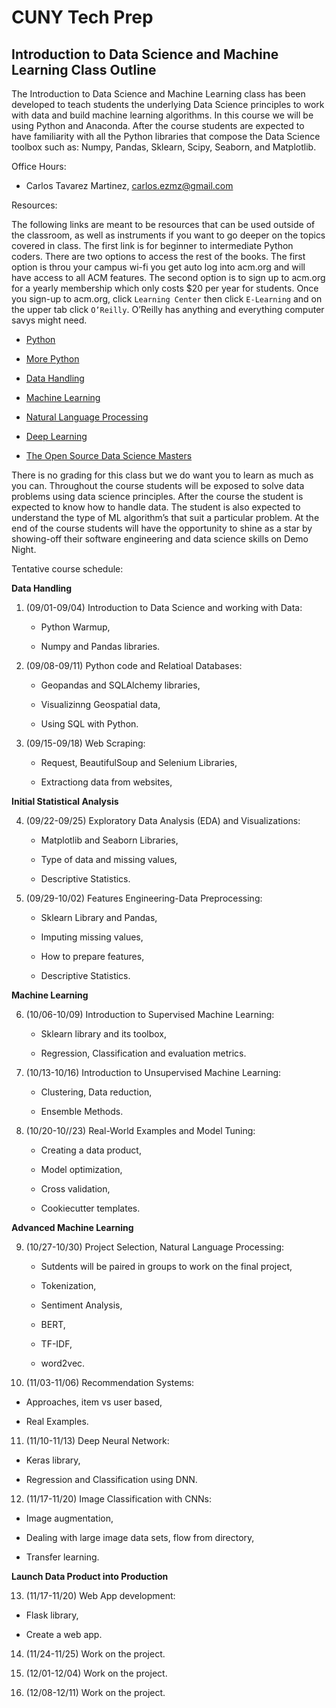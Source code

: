 # **CUNY Tech Prep**

## **Introduction to Data Science and Machine Learning Class Outline**

The Introduction to Data Science and Machine Learning class has been developed to teach students the underlying Data Science principles to work with data and build machine learning algorithms. In this course we will be using Python and Anaconda. After the course students are expected to have familiarity with all the Python libraries that compose the Data Science toolbox such as: Numpy, Pandas, Sklearn, Scipy, Seaborn, and Matplotlib.

Office Hours:

   * Carlos Tavarez Martinez, carlos.ezmz@gmail.com

Resources:

The following links are meant to be resources that can be used outside of the classroom, as well as instruments if you want to go deeper on the topics covered in class. The first link is for beginner to intermediate Python coders. There are two options to access the rest of the books. The first option is throu your campus wi-fi you get auto log into acm.org and will have access to all ACM features. The second option is to sign up to acm.org for a yearly membership which only costs $20 per year for students. Once you sign-up to acm.org, click `Learning Center` then click `E-Learning` and on the upper tab click `O’Reilly`. O’Reilly has anything and everything computer savys might need.

   * [Python](https://www.py4e.com/)

   * [More Python](https://learning.oreilly.com/library/view/python-automation-cookbook/9781789133806/)

   * [Data Handling](https://learning.oreilly.com/library/view/data-wrangling-with/9781789800111/)

   * [Machine Learning](https://learning.oreilly.com/library/view/python-machine-learning/9781789955750/Text/Preface.xhtml#_idParaDest-5)

   * [Natural Language Processing](https://learning.oreilly.com/library/view/applied-natural-language/9781484237335/)

   * [Deep Learning](https://learning.oreilly.com/library/view/deep-learning-with/9781617294433/OEBPS/Text/title.xhtml)
   
   * [The Open Source Data Science Masters](http://datasciencemasters.org/)

There is no grading for this class but we do want you to learn as much as you can. Throughout the course students will be exposed to solve data problems using data science principles. After the course the student is expected to know how to handle data. The student is also expected to understand the type of ML algorithm’s that suit a particular problem. At the end of the course students will have the opportunity to shine as a star by showing-off their software engineering and data science skills on Demo Night.

Tentative course schedule:

**Data Handling**

1. (09/01-09/04) Introduction to Data Science and working with Data:

   * Python Warmup,

   * Numpy and Pandas libraries.

2. (09/08-09/11) Python code and Relatioal Databases:

   * Geopandas and SQLAlchemy libraries,

   * Visualizinng Geospatial data,

   * Using SQL with Python.

3. (09/15-09/18) Web Scraping:

   * Request, BeautifulSoup and Selenium Libraries,

   * Extractiong data from websites,

**Initial Statistical Analysis**

4. (09/22-09/25) Exploratory Data Analysis (EDA) and Visualizations:

   * Matplotlib and Seaborn Libraries,

   * Type of data and missing values,

   * Descriptive Statistics.

5. (09/29-10/02) Features Engineering-Data Preprocessing:

   * Sklearn Library and Pandas,

   * Imputing missing values,
   
   * How to prepare features,

   * Descriptive Statistics.

**Machine Learning**

6. (10/06-10/09) Introduction to Supervised Machine Learning:

   * Sklearn library and its toolbox,

   * Regression, Classification and evaluation metrics.

7. (10/13-10/16) Introduction to Unsupervised Machine Learning:

   * Clustering, Data reduction,

   * Ensemble Methods.

8. (10/20-10//23) Real-World Examples and Model Tuning:

   * Creating a data product,

   * Model optimization,

   * Cross validation,

   * Cookiecutter templates.

**Advanced Machine Learning**

9. (10/27-10/30) Project Selection, Natural Language Processing:

   * Sutdents will be paired in groups to work on the final project,

   * Tokenization,

   * Sentiment Analysis,

   * BERT,

   * TF-IDF,

   * word2vec.

10. (11/03-11/06) Recommendation Systems:

   * Approaches, item vs user based,

   * Real Examples.

11. (11/10-11/13) Deep Neural Network:

   * Keras library,

   * Regression and Classification using DNN.


12. (11/17-11/20) Image Classification with CNNs:

   * Image augmentation,

   * Dealing with large image data sets, flow from directory,

   * Transfer learning.

**Launch Data Product into Production**

13. (11/17-11/20) Web App development:

   * Flask library,

   * Create a web app.

14. (11/24-11/25) Work on the project.

15. (12/01-12/04) Work on the project.

16. (12/08-12/11) Work on the project.